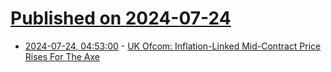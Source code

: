 # [Published on 2024-07-24](index.md)

* [2024-07-24, 04:53:00](https://soylentnews.org/article.pl?sid=24/07/22/1416238&from=rss) - [UK Ofcom: Inflation-Linked Mid-Contract Price Rises For The Axe](https://soylentnews.org/article.pl?sid=24/07/22/1416238&from=rss)
